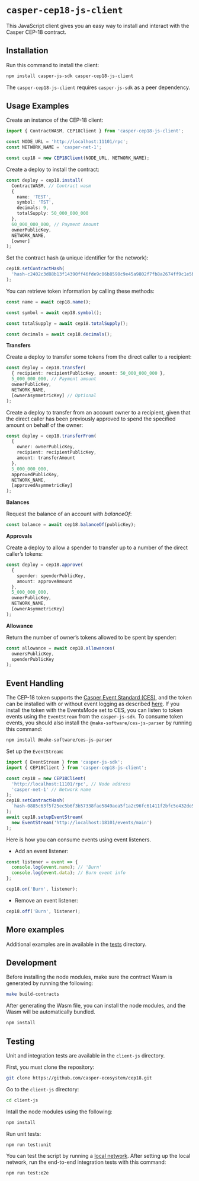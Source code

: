 # `casper-cep18-js-client`

This JavaScript client gives you an easy way to install and interact with the Casper CEP-18 contract.

## Installation

Run this command to install the client:

```bash
npm install casper-js-sdk casper-cep18-js-client
```

The `casper-cep18-js-client` requires `casper-js-sdk` as a peer dependency.

## Usage Examples

Create an instance of the CEP-18 client:

```ts
import { ContractWASM, CEP18Client } from 'casper-cep18-js-client';

const NODE_URL = 'http://localhost:11101/rpc';
const NETWORK_NAME = 'casper-net-1';

const cep18 = new CEP18Client(NODE_URL, NETWORK_NAME);
```

Create a deploy to install the contract:

```ts
const deploy = cep18.install(
  ContractWASM, // Contract wasm
  {
    name: 'TEST',
    symbol: 'TST',
    decimals: 9,
    totalSupply: 50_000_000_000
  },
  60_000_000_000, // Payment Amount
  ownerPublicKey,
  NETWORK_NAME,
  [owner]
);
  ```

Set the contract hash (a unique identifier for the network):

```ts
cep18.setContractHash(
  'hash-c2402c3d88b13f14390ff46fde9c06b8590c9e45a9802f7fb8a2674ff9c1e5b1'
);
```

You can retrieve token information by calling these methods:

```ts
const name = await cep18.name();

const symbol = await cep18.symbol();

const totalSupply = await cep18.totalSupply();

const decimals = await cep18.decimals();
```

**Transfers**

Create a deploy to transfer some tokens from the direct caller to a recipient:

```ts
const deploy = cep18.transfer(
  { recipient: recipientPublicKey, amount: 50_000_000_000 },
  5_000_000_000, // Payment amount
  ownerPublicKey,
  NETWORK_NAME,
  [ownerAsymmetricKey] // Optional
);
```

Create a deploy to transfer from an account owner to a recipient, given that the direct caller has been previously approved to spend the specified amount on behalf of the owner:

```ts
const deploy = cep18.transferFrom(
  {
    owner: ownerPublicKey,
    recipient: recipientPublicKey,
    amount: transferAmount
  },
  5_000_000_000,
  approvedPublicKey,
  NETWORK_NAME,
  [approvedAsymmetricKey]
);
```

**Balances**

Request the balance of an account with _balanceOf_:

```ts
const balance = await cep18.balanceOf(publicKey);
```

**Approvals**

Create a deploy to allow a spender to transfer up to a number of the direct caller’s tokens:

```ts
const deploy = cep18.approve(
  {
    spender: spenderPublicKey,
    amount: approveAmount
  },
  5_000_000_000,
  ownerPublicKey,
  NETWORK_NAME,
  [ownerAsymmetricKey]
);
```

**Allowance**

Return the number of owner’s tokens allowed to be spent by spender:

```ts
const allowance = await cep18.allowances(
  ownersPublicKey,
  spenderPublicKey
);
```

## Event Handling

The CEP-18 token supports the [Casper Event Standard (CES)](https://github.com/make-software/casper-event-standard), and the token can be installed with or without event logging as described [here](../cep18/README.md#eventsmode). If you install the token with the EventsMode set to CES, you can listen to token events using the `EventStream` from the `casper-js-sdk`. To consume token events, you should also install the `@make-software/ces-js-parser` by running this command:

```bash
npm install @make-software/ces-js-parser
```

Set up the `EventStream`:

```ts
import { EventStream } from 'casper-js-sdk';
import { CEP18Client } from 'casper-cep18-js-client';

const cep18 = new CEP18Client(
  'http://localhost:11101/rpc', // Node address
  'casper-net-1' // Network name
);
cep18.setContractHash(
  `hash-0885c63f5f25ec5b6f3b57338fae5849aea5f1a2c96fc61411f2bfc5e432de5a`
);
await cep18.setupEventStream(
  new EventStream('http://localhost:18101/events/main')
);
```

Here is how you can consume events using event listeners.

- Add an event listener:

```ts
const listener = event => {
  console.log(event.name); // 'Burn'
  console.log(event.data); // Burn event info
};

cep18.on('Burn', listener);
```

- Remove an event listener:

```ts
cep18.off('Burn', listener);
```

## More examples

Additional examples are in available in the [tests](./tests/) directory.

## Development

Before installing the node modules, make sure the contract Wasm is generated by running the following:

```bash
make build-contracts
```

After generating the Wasm file, you can install the node modules, and the Wasm will be automatically bundled.

```bash
npm install
```

## Testing

Unit and integration tests are available in the `client-js` directory.

First, you must clone the repository:

```bash
git clone https://github.com/casper-ecosystem/cep18.git
```

Go to the `client-js` directory:

```bash
cd client-js
```

Intall the node modules using the following:

```bash
npm install
```

Run unit tests:

```bash
npm run test:unit
```

You can test the script by running a [local network](https://github.com/casper-network/casper-node/blob/dev/utils/nctl/README.md). After setting up the local network, run the end-to-end integration tests with this command:

```bash
npm run test:e2e
```
